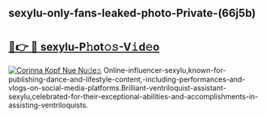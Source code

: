## sexylu-only-fans​-leaked-photo​-Private-(66j5b)


# <h2><a href="https://mediaupload.pro?title=sexylu&ref=git">🔗👉 🔴 sexylu-P𝚑ot𝚘𝚜-V𝚒d𝚎o</a></h2>

[![Corinna Kopf Nue Nu𝚍e𝚜](https://i.imgur.com/0qMVB7G.gif)](https://mediaupload.pro?title=sexylu&ref=git)
Online-influencer-sexylu,known-for-publishing-dance-and-lifestyle-content,-including-performances-and-vlogs-on-social-media-platforms.Brilliant-ventriloquist-assistant-sexylu,celebrated-for-their-exceptional-abilities-and-accomplishments-in-assisting-ventriloquists.  